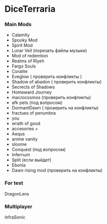 # DiceTerraria

### Main Mods
- Calamity 
- Spooky Mod
- Spirit Mod
- Lunar Veil (порезать файлы музыки)
- Mod of redemtion
- Realms of Rlyeh
- Fargo Souls
- Coralite 
- Eveglow ( проверить конфликты )
- Shadow of abadon ( проверить конфликты)
- Secrects of Shadows
- Homeward Journey
- macrocosmos (проверить конфликты)
- afk pets (под вопросом)
- DormantDawn ( проаерить на конфликты)
- fractues of penumbra
- you
- wrath of good
- accesories +
- Aequs
- anime vanity
- sloome
- Conquest (под вопросом)
- Infernum
- Split (если выйдет)
- Ebonia
- Dawn rising mod (проверить на конфликты)

### For test
DragonLens

### Multiplayer
InfraSonic

